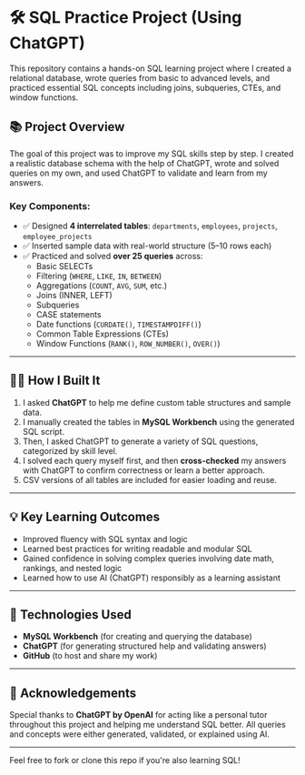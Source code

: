 # 🛠️ SQL Practice Project (Using ChatGPT)

This repository contains a hands-on SQL learning project where I created a relational database, wrote queries from basic to advanced levels, and practiced essential SQL concepts including joins, subqueries, CTEs, and window functions.

## 📚 Project Overview

The goal of this project was to improve my SQL skills step by step. I created a realistic database schema with the help of ChatGPT, wrote and solved queries on my own, and used ChatGPT to validate and learn from my answers.

### Key Components:
- ✅ Designed **4 interrelated tables**: `departments`, `employees`, `projects`, `employee_projects`
- ✅ Inserted sample data with real-world structure (5–10 rows each)
- ✅ Practiced and solved **over 25 queries** across:
  - Basic SELECTs
  - Filtering (`WHERE`, `LIKE`, `IN`, `BETWEEN`)
  - Aggregations (`COUNT`, `AVG`, `SUM`, etc.)
  - Joins (INNER, LEFT)
  - Subqueries
  - CASE statements
  - Date functions (`CURDATE()`, `TIMESTAMPDIFF()`)
  - Common Table Expressions (CTEs)
  - Window Functions (`RANK()`, `ROW_NUMBER()`, `OVER()`)

---

## 🧑‍💻 How I Built It

1. I asked **ChatGPT** to help me define custom table structures and sample data.
2. I manually created the tables in **MySQL Workbench** using the generated SQL script.
3. Then, I asked ChatGPT to generate a variety of SQL questions, categorized by skill level.
4. I solved each query myself first, and then **cross-checked** my answers with ChatGPT to confirm correctness or learn a better approach.
5. CSV versions of all tables are included for easier loading and reuse.

---


## 💡 Key Learning Outcomes

- Improved fluency with SQL syntax and logic
- Learned best practices for writing readable and modular SQL
- Gained confidence in solving complex queries involving date math, rankings, and nested logic
- Learned how to use AI (ChatGPT) responsibly as a learning assistant

---

## 📌 Technologies Used

- **MySQL Workbench** (for creating and querying the database)
- **ChatGPT** (for generating structured help and validating answers)
- **GitHub** (to host and share my work)

---

## 🤝 Acknowledgements

Special thanks to **ChatGPT by OpenAI** for acting like a personal tutor throughout this project and helping me understand SQL better. All queries and concepts were either generated, validated, or explained using AI.

---



Feel free to fork or clone this repo if you're also learning SQL!




